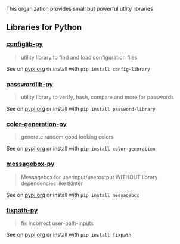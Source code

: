 This organization provides small but powerful utlity libraries

## Libraries for Python

### [configlib-py](https://github.com/utility-libraries/configlib-py)

> utility library to find and load configuration files

See on [pypi.org](https://pypi.org/project/config-library/) or install with `pip install config-library`

### [passwordlib-py](https://github.com/utility-libraries/passwordlib-py)

> utility library to verify, hash, compare and more for passwords

See on [pypi.org](https://pypi.org/project/password-library/) or install with `pip install password-library`

### [color-generation-py](https://github.com/utility-libraries/color-generation-py)

> generate random good looking colors

See on [pypi.org](https://pypi.org/project/color-generation/) or install with `pip install color-generation`

### [messagebox-py](https://github.com/utility-libraries/messagebox-py)

> Messagebox for userinput/useroutput WITHOUT library dependencies like tkinter

See on [pypi.org](https://pypi.org/project/messagebox/) or install with `pip install messagebox`

### [fixpath-py](https://github.com/utility-libraries/fixpath-py)

> fix incorrect user-path-inputs

See on [pypi.org](https://pypi.org/project/fixpath/) or install with `pip install fixpath`
